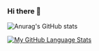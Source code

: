### Hi there 👋

<!--
**GGCristo/GGCristo** is a ✨ _special_ ✨ repository because its `README.md` (this file) appears on your GitHub profile.

Here are some ideas to get you started:

- 🔭 I’m currently working on ...
- 🌱 I’m currently learning ...
- 👯 I’m looking to collaborate on ...
- 🤔 I’m looking for help with ...
- 💬 Ask me about ...
- 📫 How to reach me: ...
- 😄 Pronouns: ...
- ⚡ Fun fact: ...
-->
![Anurag's GitHub stats](https://github-readme-stats.vercel.app/api?username=GGCristo&show_icons=true&theme=gruvbox)

[![My GitHub Language Stats](https://github-readme-stats.vercel.app/api/top-langs/?username=GGCristo&langs_count=8&theme=dark&layout=compact&hide_border=true)]()
